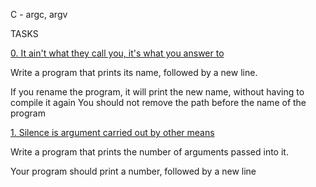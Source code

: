 C - argc, argv

TASKS

[0. It ain't what they call you, it's what you answer to](0-whatsmyname.c)

Write a program that prints its name, followed by a new line.

If you rename the program, it will print the new name, without having to compile it again
You should not remove the path before the name of the program

[1. Silence is argument carried out by other means](1-args.c)

Write a program that prints the number of arguments passed into it.

Your program should print a number, followed by a new line
